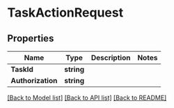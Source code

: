 # TaskActionRequest

## Properties
Name | Type | Description | Notes
------------ | ------------- | ------------- | -------------
**TaskId** | **string** |  | 
**Authorization** | **string** |  | 

[[Back to Model list]](../README.md#documentation-for-models) [[Back to API list]](../README.md#documentation-for-api-endpoints) [[Back to README]](../README.md)


